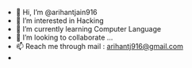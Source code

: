 - 👋 Hi, I’m @arihantjain916
- 👀 I’m interested in Hacking
- 🌱 I’m currently learning Computer Language
- 💞️ I’m looking to collaborate ...
- 📫 Reach me through mail : arihantj916@gmail.com
- 

<!---
arihantjain916/arihantjain916 is a ✨ special ✨ repository because its `README.md` (this file) appears on your GitHub profile.
You can click the Preview link to take a look at your changes.
--->
